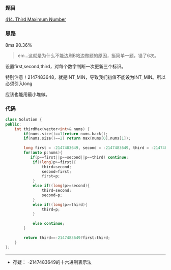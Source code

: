 ### 题目
[414. Third Maximum Number](https://leetcode-cn.com/problems/third-maximum-number/submissions/)
### 思路
8ms 90.36%

> em...这就是为什么不能边刷B站边做题的原因，挺简单一题，错了6次。

设置first,second,third，对每个数字判断一次更新三个标识。

特别注意！2147483648，就是INT_MIN，导致我们初值不能设为INT_MIN。所以必须引入long

应该也能用最小堆做。
### 代码
```c++
class Solution {
public:
    int thirdMax(vector<int>& nums) {
        if(nums.size()==1)return nums.back();
        if(nums.size()==2) return max(nums[0],nums[1]);
        
	    long first = -2147483649, second = -2147483649, third = -2147483649;
        for(auto p:nums){
           if(p==first||p==second||p==third) continue;
            if((long)p>=first){
                third=second;
                second=first;
                first=p;
            }
            else if((long)p>=second){
                third=second;
                second=p;
            }
            else if((long)p>=third){
                third=p;
            }
            
            else continue;
        }
        
        return third==-2147483649?first:third;
    }
};
```
---
+ 存疑： -2147483649的十六进制表示法
